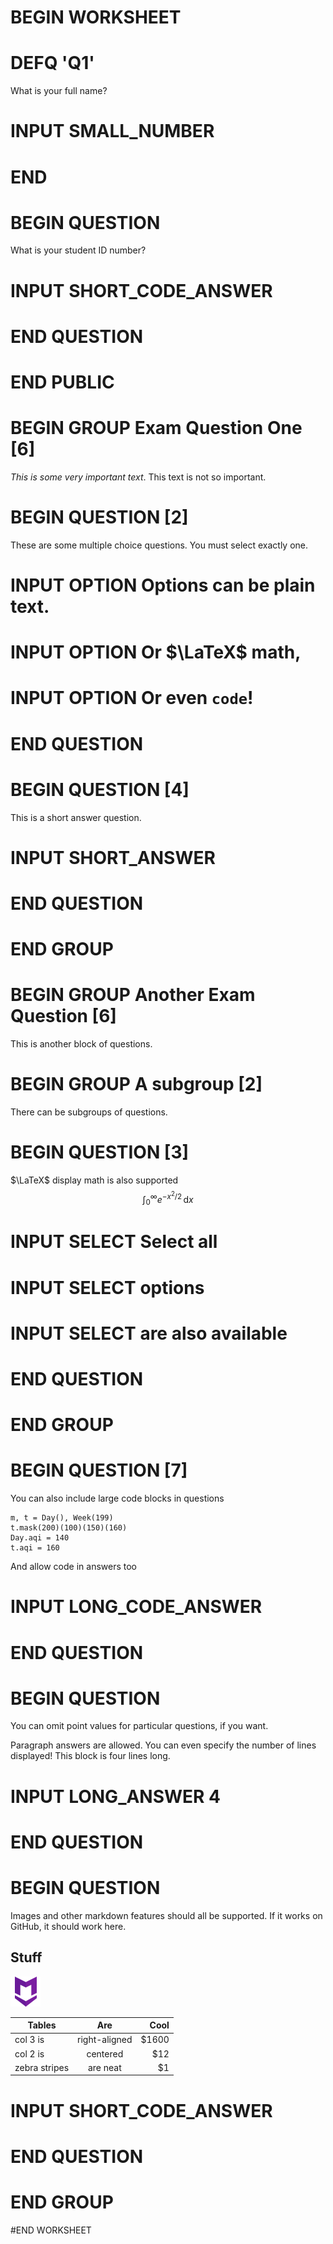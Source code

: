 # BEGIN WORKSHEET

# DEFQ 'Q1'
What is your full name?
# INPUT SMALL_NUMBER
# END

# BEGIN QUESTION
What is your student ID number?
# INPUT SHORT_CODE_ANSWER
# END QUESTION

# END PUBLIC

# BEGIN GROUP Exam Question One [6]
*This is some very important text*. This text is not so important.
# BEGIN QUESTION [2]
These are some multiple choice questions. You must select exactly one.

# INPUT OPTION Options can be plain text.
# INPUT OPTION Or $\LaTeX$ math,
# INPUT OPTION Or even `code`!

# END QUESTION

# BEGIN QUESTION [4]
This is a short answer question.

# INPUT SHORT_ANSWER

# END QUESTION

# END GROUP

# BEGIN GROUP Another Exam Question [6]

This is another block of questions.

# BEGIN GROUP A subgroup [2]
There can be subgroups of questions.

# BEGIN QUESTION [3]

$\LaTeX$ display math is also supported
$$
    \int_{0}^\infty e^{-x^2 / 2} \, \mathrm{d}x
$$

# INPUT SELECT Select all
# INPUT SELECT options
# INPUT SELECT are also available

# END QUESTION

# END GROUP

# BEGIN QUESTION [7]
You can also include large code blocks in questions
```
m, t = Day(), Week(199)
t.mask(200)(100)(150)(160)
Day.aqi = 140
t.aqi = 160
```

And allow code in answers too
# INPUT LONG_CODE_ANSWER

# END QUESTION

# BEGIN QUESTION

You can omit point values for particular questions, if you want.

Paragraph answers are allowed. You can even specify the number of lines displayed! This block is four lines long.

# INPUT LONG_ANSWER 4

# END QUESTION

# BEGIN QUESTION

Images and other markdown features should all be supported. If it works on GitHub, it should work here.

## Stuff

![](https://github.com/adam-p/markdown-here/raw/master/src/common/images/icon48.png "Logo Title Text 1")

| Tables        | Are           | Cool  |
| ------------- |:-------------:| -----:|
| col 3 is      | right-aligned | $1600 |
| col 2 is      | centered      |   $12 |
| zebra stripes | are neat      |    $1 |

# INPUT SHORT_CODE_ANSWER

# END QUESTION

# END GROUP

#END WORKSHEET